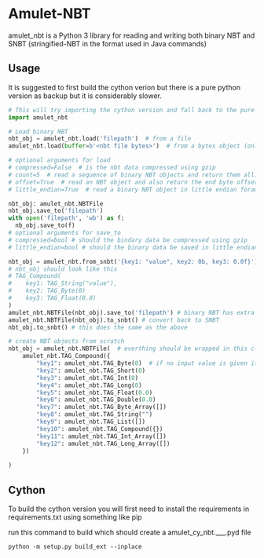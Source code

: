 # Amulet-NBT

amulet_nbt is a Python 3 library for reading and writing both binary NBT and SNBT (stringified-NBT in the format used in Java commands)

## Usage
It is suggested to first build the cython verion but there is a pure python version as backup but it is considerably slower.



```python
# This will try importing the cython version and fall back to the pure python version
import amulet_nbt

# Load binary NBT
nbt_obj = amulet_nbt.load('filepath')  # from a file
amulet_nbt.load(buffer=b'<nbt file bytes>')  # from a bytes object (only use one of these two at a time)

# optional arguments for load
# compressed=False  # is the nbt data compressed using gzip
# count=5  # read a sequence of binary NBT objects and return them all. If defined returns a list of NBTFile objects otherwise just returns an NBTFile
# offset=True  # read an NBT object and also return the end byte offset. False by default
# little_endian=True  # read a binary NBT object in little endian foramt, as used in Bedrock. False by default

nbt_obj: amulet_nbt.NBTFile
nbt_obj.save_to('filepath')
with open('filepath', 'wb') as f:
  nb_obj.save_to(f)
# optional arguments for save_to
# compressed=bool # should the bindary data be compressed using gzip
# little_endian=bool # should the binary data be saved in little endian format

nbt_obj = amulet_nbt.from_snbt('{key1: "value", key2: 0b, key3: 0.0f}')
# nbt_obj should look like this
# TAG_Compound(
#    key1: TAG_String("value"),
#    key2: TAG_Byte(0)
#    key3: TAG_Float(0.0)
)
amulet_nbt.NBTFile(nbt_obj).save_to('filepath') # binary NBT has extra data that is lost in SNBT so you need to do this to add that data back in
amulet_nbt.NBTFile(nbt_obj).to_snbt() # convert back to SNBT
nbt_obj.to_snbt() # this does the same as the above

# create NBT objects from scratch
nbt_obj = amulet_nbt.NBTFile(  # everthing should be wrapped in this class
	amulet_nbt.TAG_Compound({
		"key1": amulet_nbt.TAG_Byte(0)  # if no input value is given it will automatically fill these defaults
		"key2": amulet_nbt.TAG_Short(0)
		"key3": amulet_nbt.TAG_Int(0)
		"key4": amulet_nbt.TAG_Long(0)
		"key5": amulet_nbt.TAG_Float(0.0)
		"key6": amulet_nbt.TAG_Double(0.0)
		"key7": amulet_nbt.TAG_Byte_Array([])
		"key8": amulet_nbt.TAG_String("")
		"key9": amulet_nbt.TAG_List([])
		"key10": amulet_nbt.TAG_Compound({})
		"key11": amulet_nbt.TAG_Int_Array([])
		"key12": amulet_nbt.TAG_Long_Array([])
	})
	
)
```

## Cython
To build the cython version you will first need to install the requirements in requirements.txt using something like pip

run this command to build which should create a amulet_cy_nbt.___.pyd file

`python -m setup.py build_ext --inplace`
